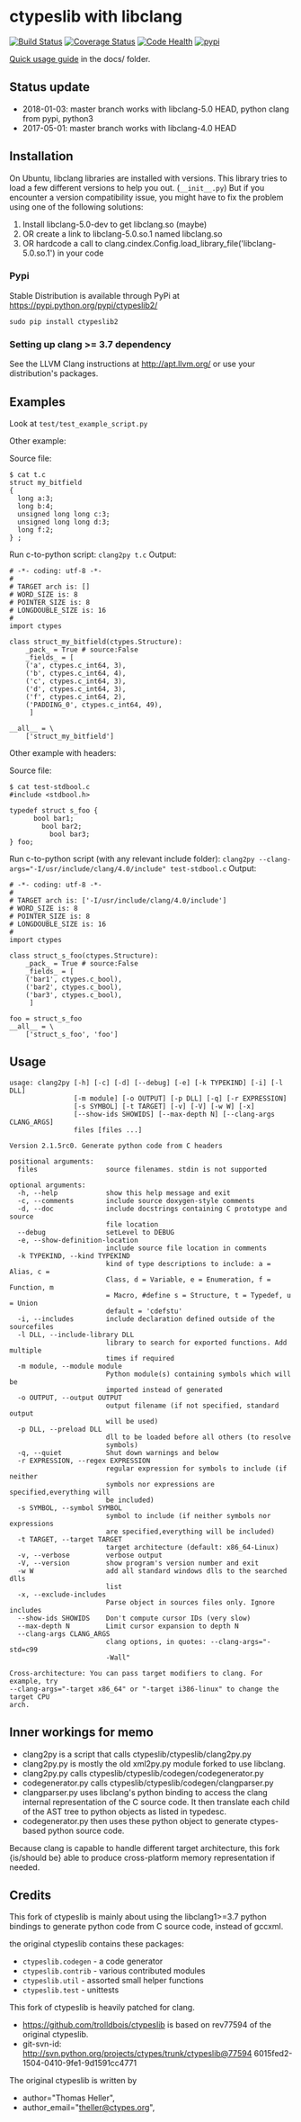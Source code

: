 # ctypeslib with libclang

[![Build Status](https://travis-ci.org/trolldbois/ctypeslib.svg?branch=master)](https://travis-ci.org/trolldbois/ctypeslib)
[![Coverage Status](https://coveralls.io/repos/trolldbois/ctypeslib/badge.svg)](https://coveralls.io/r/trolldbois/ctypeslib)
[![Code Health](https://landscape.io/github/trolldbois/ctypeslib/master/landscape.svg?style=flat)](https://landscape.io/github/trolldbois/ctypeslib/master)
[![pypi](https://img.shields.io/pypi/dm/ctypeslib.svg)](https://pypi.python.org/pypi/ctypeslib2)

[Quick usage guide](docs/ctypeslib_2.0_Introduction.ipynb) in the docs/ folder.

## Status update

 - 2018-01-03: master branch works with libclang-5.0 HEAD, python clang from pypi, python3
 - 2017-05-01: master branch works with libclang-4.0 HEAD

## Installation

On Ubuntu, libclang libraries are installed with versions.
This library tries to load a few different versions to help you out. (`__init__.py`)
But if you encounter a version compatibility issue, you might have to fix the problem
using one of the following solutions:

1. Install libclang-5.0-dev to get libclang.so (maybe)
2. OR create a link to libclang-5.0.so.1 named libclang.so
3. OR hardcode a call to clang.cindex.Config.load_library_file('libclang-5.0.so.1') in your code


### Pypi

Stable Distribution is available through PyPi at https://pypi.python.org/pypi/ctypeslib2/

`sudo pip install ctypeslib2`

### Setting up clang >= 3.7 dependency

See the LLVM Clang instructions at http://apt.llvm.org/ or use your distribution's packages.

## Examples

Look at `test/test_example_script.py`

Other example:

Source file:
```
$ cat t.c 
struct my_bitfield
{
  long a:3;
  long b:4;
  unsigned long long c:3;
  unsigned long long d:3;
  long f:2;
} ;
```
Run c-to-python script:
`clang2py t.c`
Output:
```
# -*- coding: utf-8 -*-
#
# TARGET arch is: []
# WORD_SIZE is: 8
# POINTER_SIZE is: 8
# LONGDOUBLE_SIZE is: 16
#
import ctypes

class struct_my_bitfield(ctypes.Structure):
    _pack_ = True # source:False
    _fields_ = [
    ('a', ctypes.c_int64, 3),
    ('b', ctypes.c_int64, 4),
    ('c', ctypes.c_int64, 3),
    ('d', ctypes.c_int64, 3),
    ('f', ctypes.c_int64, 2),
    ('PADDING_0', ctypes.c_int64, 49),
     ]

__all__ = \
    ['struct_my_bitfield']
```

Other example with headers:

Source file:
```
$ cat test-stdbool.c 
#include <stdbool.h>

typedef struct s_foo {
	  bool bar1;
	    bool bar2;
	      bool bar3;
} foo;
```
Run c-to-python script (with any relevant include folder):
`clang2py --clang-args="-I/usr/include/clang/4.0/include" test-stdbool.c`
Output:
```
# -*- coding: utf-8 -*-
#
# TARGET arch is: ['-I/usr/include/clang/4.0/include']
# WORD_SIZE is: 8
# POINTER_SIZE is: 8
# LONGDOUBLE_SIZE is: 16
#
import ctypes

class struct_s_foo(ctypes.Structure):
    _pack_ = True # source:False
    _fields_ = [
    ('bar1', ctypes.c_bool),
    ('bar2', ctypes.c_bool),
    ('bar3', ctypes.c_bool),
     ]

foo = struct_s_foo
__all__ = \
    ['struct_s_foo', 'foo']
```




## Usage
```
usage: clang2py [-h] [-c] [-d] [--debug] [-e] [-k TYPEKIND] [-i] [-l DLL]
                [-m module] [-o OUTPUT] [-p DLL] [-q] [-r EXPRESSION]
                [-s SYMBOL] [-t TARGET] [-v] [-V] [-w W] [-x]
                [--show-ids SHOWIDS] [--max-depth N] [--clang-args CLANG_ARGS]
                files [files ...]

Version 2.1.5rc0. Generate python code from C headers

positional arguments:
  files                 source filenames. stdin is not supported

optional arguments:
  -h, --help            show this help message and exit
  -c, --comments        include source doxygen-style comments
  -d, --doc             include docstrings containing C prototype and source
                        file location
  --debug               setLevel to DEBUG
  -e, --show-definition-location
                        include source file location in comments
  -k TYPEKIND, --kind TYPEKIND
                        kind of type descriptions to include: a = Alias, c =
                        Class, d = Variable, e = Enumeration, f = Function, m
                        = Macro, #define s = Structure, t = Typedef, u = Union
                        default = 'cdefstu'
  -i, --includes        include declaration defined outside of the sourcefiles
  -l DLL, --include-library DLL
                        library to search for exported functions. Add multiple
                        times if required
  -m module, --module module
                        Python module(s) containing symbols which will be
                        imported instead of generated
  -o OUTPUT, --output OUTPUT
                        output filename (if not specified, standard output
                        will be used)
  -p DLL, --preload DLL
                        dll to be loaded before all others (to resolve
                        symbols)
  -q, --quiet           Shut down warnings and below
  -r EXPRESSION, --regex EXPRESSION
                        regular expression for symbols to include (if neither
                        symbols nor expressions are specified,everything will
                        be included)
  -s SYMBOL, --symbol SYMBOL
                        symbol to include (if neither symbols nor expressions
                        are specified,everything will be included)
  -t TARGET, --target TARGET
                        target architecture (default: x86_64-Linux)
  -v, --verbose         verbose output
  -V, --version         show program's version number and exit
  -w W                  add all standard windows dlls to the searched dlls
                        list
  -x, --exclude-includes
                        Parse object in sources files only. Ignore includes
  --show-ids SHOWIDS    Don't compute cursor IDs (very slow)
  --max-depth N         Limit cursor expansion to depth N
  --clang-args CLANG_ARGS
                        clang options, in quotes: --clang-args="-std=c99
                        -Wall"

Cross-architecture: You can pass target modifiers to clang. For example, try
--clang-args="-target x86_64" or "-target i386-linux" to change the target CPU
arch.
```

## Inner workings for memo

- clang2py is a script that calls ctypeslib/ctypeslib/clang2py.py
- clang2py.py is mostly the old xml2py.py module forked to use libclang.
- clang2py.py calls ctypeslib/ctypeslib/codegen/codegenerator.py
- codegenerator.py calls ctypeslib/ctypeslib/codegen/clangparser.py
- clangparser.py uses libclang's python binding to access the clang internal 
 representation of the C source code. 
 It then translate each child of the AST tree to python objects as listed in 
 typedesc.
- codegenerator.py then uses these python object to generate ctypes-based python
 source code.
 
Because clang is capable to handle different target architecture, this fork 
 {is/should be} able to produce cross-platform memory representation if needed.


## Credits

This fork of ctypeslib is mainly about using the libclang1>=3.7 python bindings
to generate python code from C source code, instead of gccxml.

the original ctypeslib contains these packages:
 - ``ctypeslib.codegen``       - a code generator
 - ``ctypeslib.contrib``       - various contributed modules
 - ``ctypeslib.util``          - assorted small helper functions
 - ``ctypeslib.test``          - unittests

This fork of ctypeslib is heavily patched for clang.
- https://github.com/trolldbois/ctypeslib is based on 
 rev77594 of the original ctypeslib.
- git-svn-id: http://svn.python.org/projects/ctypes/trunk/ctypeslib@77594 
 6015fed2-1504-0410-9fe1-9d1591cc4771

The original ctypeslib is written by
- author="Thomas Heller",
- author_email="theller@ctypes.org",
